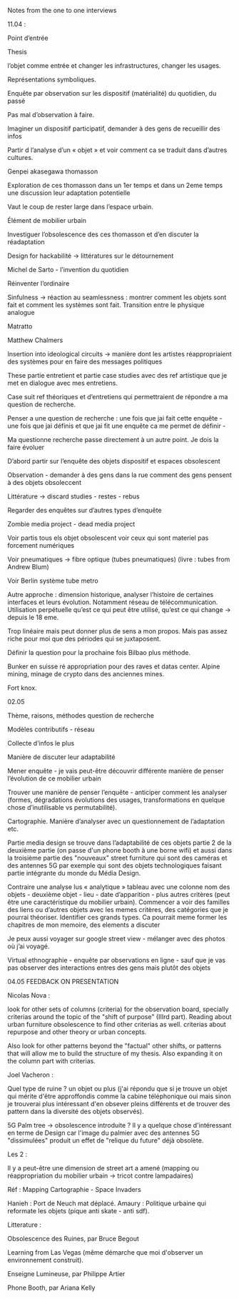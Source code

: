 Notes from the one to one interviews

11.04 :

Point d’entrée

Thesis

l’objet comme entrée et changer les infrastructures, changer les usages.

Représentations symboliques.

Enquête par observation sur les dispositif (matérialité) du quotidien, du passé

Pas mal d’observation à faire.

Imaginer un dispositif participatif, demander à des gens de recueillir des infos

Partir d l’analyse d’un « objet » et voir comment ca se traduit dans d’autres cultures.

Genpei akasegawa thomasson

Exploration de ces thomasson dans un 1er temps et dans un 2eme temps une discussion leur adaptation potentielle

Vaut le coup de rester large dans l’espace urbain.

Élément de mobilier urbain

Investiguer l’obsolescence des ces thomasson et d’en discuter la réadaptation

Design for hackabilité -> littératures sur le détournement

Michel de Sarto - l’invention du quotidien

Réinventer l’ordinaire

Sinfulness -> réaction au seamlessness : montrer comment les objets sont fait et comment les systèmes sont fait. Transition entre le physique analogue

Matratto

Matthew Chalmers

Insertion into ideological circuits -> manière dont les artistes réappropriaient des systèmes pour en faire des messages politiques

These partie entretient et partie case studies avec des ref artistique que je met en dialogue avec mes entretiens.

Case suit ref théoriques et d’entretiens qui permettraient de répondre a ma question de recherche.

Penser a une question de recherche : une fois que jai fait cette enquête - une fois que jai définis et que jai fit une enquête ca me permet de définir -

Ma questionne recherche passe directement à un autre point. Je dois la faire évoluer

D’abord partir sur l’enquête des objets dispositif et espaces obsolescent

Observation - demander à des gens dans la rue comment des gens pensent à des objets obsoleccent

Littérature -> discard studies - restes - rebus

Regarder des enquêtes sur d’autres types d’enquête

Zombie media project - dead media project

Voir partis tous els objet obsolescent voir ceux qui sont materiel pas forcement numériques

Voir pneumatiques -> fibre optique (tubes pneumatiques) (livre : tubes from Andrew Blum)

Voir Berlin système tube metro

Autre approche : dimension historique, analyser l’histoire de certaines interfaces et leurs évolution. Notamment réseau de télécommunication. Utilisation perpétuelle qu’est ce qui peut être utilisé, qu’est ce qui change -> depuis le 18 eme.

Trop linéaire mais peut donner plus de sens a mon propos. Mais pas assez riche pour moi que des périodes qui se juxtaposent.

Définir la question pour la prochaine fois Bilbao plus méthode.

Bunker en suisse ré appropriation pour des raves et datas center. Alpine mining, minage de crypto dans des anciennes mines.

Fort knox.

02.05

Thème, raisons, méthodes question de recherche

Modèles contributifs - réseau

Collecte d’infos le plus

Manière de discuter leur adaptabilité

Mener enquête - je vais peut-être découvrir différente manière de penser l’évolution de ce mobilier urbain

Trouver une manière de penser l’enquête - anticiper comment les analyser (formes, dégradations évolutions des usages, transformations en quelque chose d’inutilisable vs permutabilité).

Cartographie. Manière d’analyser avec un questionnement de l’adaptation etc.

Partie media design se trouve dans l’adaptabilité de ces objets partie 2 de la deuxième partie (on passe d'un phone booth à une borne wifi) et aussi dans la troisième partie des "nouveaux" street furniture qui sont des caméras et des antennes 5G par exemple qui sont des objets technologiques faisant partie intégrante du monde du Média Design.

Contraire une analyse lus « analytique » tableau avec une colonne nom des objets - deuxième objet - lieu - date d’apparition - plus autres critères (peut être une caractéristique du mobilier urbain). Commencer a voir des familles des liens ou d’autres objets avec les memes critères, des catégories que je pourrai théoriser. Identifier ces grands types. Ca pourrait meme former les chapitres de mon memoire, des elements a discuter

Je peux aussi voyager sur google street view - mélanger avec des photos où j’ai voyagé.

Virtual ethnographie - enquête par observations en ligne - sauf que je vas pas observer des interactions entres des gens mais plutôt des objets

04.05 FEEDBACK ON PRESENTATION

Nicolas Nova :

look for other sets of columns (criteria) for the observation board, specially criterias around the topic of the "shift of purpose" (IIIrd part). Reading about urban furniture obsolescence to find other criterias as well. criterias about repurpose and other theory or urban concepts.

Also look for other patterns beyond the "factual" other shifts, or patterns that will allow me to build the structure of my thesis. Also expanding it on the column part with criterias.

Joel Vacheron :

Quel type de ruine ? un objet ou plus (j'ai répondu que si je trouve un objet qui mérite d'être approffondis comme la cabine téléphonique oui mais sinon je trouverai plus intéressant d'en obsever pleins différents et de trouver des pattern dans la diversité des objets observés).

5G Palm tree -> obsolescence introduite ? Il y a quelque chose d'intéressant en terme de Design car l'image du palmier avec des antennes 5G "dissimulées" produit un effet de "relique du future" déjà obsolète.

Les 2 :

Il y a peut-être une dimension de street art a amené (mapping ou réappropriation du mobilier urbain -> tricot contre lampadaires)

Réf : Mapping Cartographie - Space Invaders

Hanieh : Port de Neuch mat déplacé.
Amaury : Politique urbaine qui reformate les objets (pique anti skate - anti sdf).

Litterature :

Obsolescence des Ruines, par Bruce Begout

Learning from Las Vegas (même démarche que moi d'observer un environnement construit).

Enseigne Lumineuse, par Philippe Artier

Phone Booth, par Ariana Kelly
